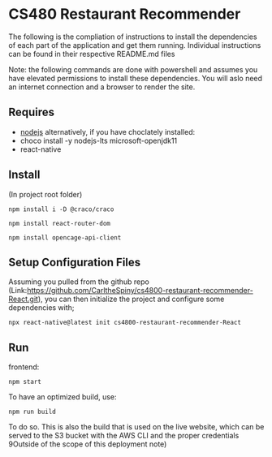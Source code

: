 # CS480 Restaurant Recommender

The following is the compliation of instructions to install the 
dependencies of each part of the application and get them running.
Individual instructions can be found in their respective README.md files

Note: the following commands are done with powershell and assumes you have elevated permissions to install
these dependencies. You will aslo need an internet connection and a browser to render the site.

## Requires

- [nodejs](https://nodejs.org/en/)
alternatively, if you have choclately installed:
- choco install -y nodejs-lts microsoft-openjdk11
- react-native

## Install
 
(In project root folder)
```
npm install i -D @craco/craco

npm install react-router-dom

npm install opencage-api-client
```

## Setup Configuration Files

Assuming you pulled from the github repo (Link:https://github.com/CarltheSpiny/cs4800-restaurant-recommender-React.git), you can then
initialize the project and configure some dependencies with;

```
npx react-native@latest init cs4800-restaurant-recommender-React
```

## Run

frontend:
```
npm start
```

To have an optimized build, use:
```
npm run build
````
To do so. This is also the build that is used on the live website,
which can be served to the S3 bucket with the AWS CLI and the proper credentials
9Outside of the scope of this deployment note)